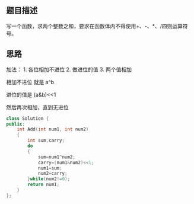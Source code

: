 ## 题目描述
写一个函数，求两个整数之和，要求在函数体内不得使用+、-、*、/四则运算符号。

## 思路
加法： 1. 各位相加不进位 2. 做进位的值 3. 两个值相加

相加不进位 就是 a^b

进位的值是 (a&b)<<1

然后再次相加，直到无进位
```c++
class Solution {
public:
    int Add(int num1, int num2)
    {
        int sum,carry;
        do
        {
            sum=num1^num2;
            carry=(num1&num2)<<1;
            num1=sum;
            num2=carry;
        }while(num2!=0);
        return num1;
    }
};
```